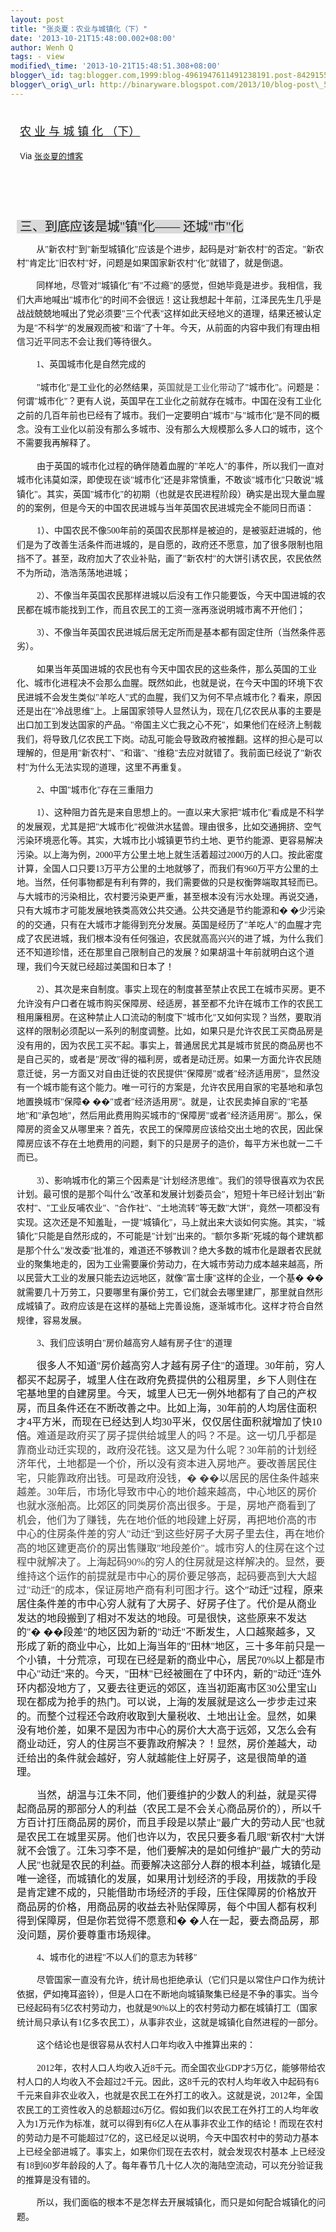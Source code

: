 ```yaml
--- 
layout: post 
title: "张炎夏：农业与城镇化（下）" 
date: '2013-10-21T15:48:00.002+08:00' 
author: Wenh Q
tags: - view
modified\_time: '2013-10-21T15:48:51.308+08:00' 
blogger\_id: tag:blogger.com,1999:blog-4961947611491238191.post-8429155159397579137
blogger\_orig\_url: http://binaryware.blogspot.com/2013/10/blog-post\_5583.html
---
```

<div style="margin: 10px; padding: 5px;">

<div style="font-size: 18px;">

[农 业 与 城 镇 化
（下）](http://zhangyanxiavip.blog.sohu.com/280362481.html)

</div>

<div style="font-size: 13px;">

Via [张炎夏的博客](http://zhangyanxiavip.blog.sohu.com/)

</div>

</div>

<div style="font-size: 13px; padding: 15px 0 10px 10px;">

<div style="font-size: 14px; line-height: 160%;">

 

<span
style="background: #d9d9d9; font-family: 仿宋_GB2312; font-size: 15pt; mso-pattern: gray-15 auto; mso-shading: white;"><span
style="mso-spacerun: yes;"> </span>三、到底应该是城"镇"化—— 还城"市"化
</span><span style="font-family: 仿宋_GB2312; font-size: 15pt;"></span>

<div style="mso-char-indent-count: 1.96; text-indent: 23.5pt;">

<span
style="font-family: 仿宋_GB2312;">从"新农村"到"新型城镇化"应该是个进步，起码是对"新农村"的否定。"新农村"肯定比"旧农村"好，问题是如果国家新农村"化"就错了，就是倒退。</span>

</div>

<div style="mso-char-indent-count: 1.96; text-indent: 23.5pt;">

<span
style="font-family: 仿宋_GB2312;">同样地，尽管对"城镇化"有"不过瘾"的感觉，但她毕竟是进步。我相信，我们大声地喊出"城市化"的时间不会很远！这让我想起十年前，江泽民先生几乎是战战兢兢地喊出了党必须要"三个代表"这样如此天经地义的道理，结果还被认定为是"不科学"的发展观而被"和谐"了十年。今天，从前面的内容中我们有理由相信习近平同志不会让我们等待很久。</span>

</div>

<div style="mso-char-indent-count: 1.96; text-indent: 23.5pt;">

<span style="font-family: 仿宋_GB2312;">1</span><span
style="font-family: 仿宋_GB2312;">、英国城市化是自然完成的</span>

</div>

<div style="text-indent: 24pt;">

<span
style="font-family: 仿宋_GB2312;">"城市化"是工业化的必然结果，<span
style="color: #464646;">英国就是工业化带动了</span>"城市化"。问题是：何谓"城市化"？更有人说，英国早在工业化之前就存在城市。中国在没有工业化之前的几百年前也已经有了城市。我们一定要明白"城市"与"城市化"是不同的概念。没有工业化以前没有那么多城市、没有那么大规模那么多人口的城市，这个不需要我再解释了。</span>

</div>

<div style="text-indent: 24pt;">

<span
style="font-family: 仿宋_GB2312;">由于英国的城市化过程的确伴随着血腥的"羊吃人"的事件，所以我们一直对城市化讳莫如深，即使现在谈"城市化"还是非常慎重，不敢谈"城市化"只敢说"城镇化"。其实，英国"城市化"的初期（也就是农民进程阶段）确实是出现大量血腥的的案例，但是今天的中国农民进城与当年英国农民进城完全不能同日而语：</span>

</div>

<div style="text-indent: 24pt;">

<span style="font-family: 仿宋_GB2312;">1</span><span
style="font-family: 仿宋_GB2312;">）、中国农民不像500年前的英国农民那样是被迫的，是被驱赶进城的，他们是为了改善生活条件而进城的，是自愿的，政府还不愿意，加了很多限制也阻挡不了。甚至，政府加大了农业补贴，画了"新农村"的大饼引诱农民，农民依然不为所动，浩浩荡荡地进城；</span>

</div>

<div style="text-indent: 24pt;">

<span style="font-family: 仿宋_GB2312;">2</span><span
style="font-family: 仿宋_GB2312;">）、不像当年英国农民那样进城以后没有工作只能要饭，今天中国进城的农民都在城市能找到工作，而且农民工的工资一涨再涨说明城市离不开他们；</span>

</div>

<div style="text-indent: 24pt;">

<span style="font-family: 仿宋_GB2312;">3</span><span
style="font-family: 仿宋_GB2312;">）、不像当年英国农民进城后居无定所而是基本都有固定住所（当然条件恶劣）。</span>

</div>

<div style="text-indent: 24pt;">

<span
style="font-family: 仿宋_GB2312;">如果当年英国进城的农民也有今天中国农民的这些条件，那么英国的工业化、城市化进程决不会那么血腥。既然如此，也就是说，在今天中国的环境下农民进城不会发生类似"羊吃人"式的血腥，我们又为何不早点城市化？看来，原因还是出在"冷战思维"上。上届国家领导人显然认为，现在几亿农民从事的主要是出口加工到发达国家的产品。"帝国主义亡我之心不死"，如果他们在经济上制裁我们，将导致几亿农民工下岗。动乱可能会导致政府被推翻。这样的担心是可以理解的，但是用"新农村"、"和谐"、"维稳"去应对就错了。我前面已经说了"新农村"为什么无法实现的道理，这里不再重复。</span>

</div>

<div style="text-indent: 24pt;">

<span style="font-family: 仿宋_GB2312;">2</span><span
style="font-family: 仿宋_GB2312;">、中国"城市化"存在三重阻力</span>

</div>

<div style="text-indent: 24pt;">

<span style="font-family: 仿宋_GB2312;">1</span><span
style="font-family: 仿宋_GB2312;">）、这种阻力首先是来自思想上的。一直以来大家把"城市化"看成是不科学的发展观，尤其是把"大城市化"视做洪水猛兽。理由很多，比如交通拥挤、空气污染环境恶化等。其实，大城市比小城镇更节约土地、更节约能源、更容易解决污染。以上海为例，2000平方公里土地上就生活着超过2000万的人口。按此密度计算，全国人口只要13万平方公里的土地就够了，而我们有960万平方公里的土地。当然，任何事物都是有利有弊的，我们需要做的只是权衡弊端取其轻而已。与大城市的污染相比，农村要污染更严重，甚至根本没有污水处理。再说交通，只有大城市才可能发展地铁类高效公共交通。公共交通是节约能源和�
�少污染的的交通，只有在大城市才能得到充分发展。英国是经历了"羊吃人"的血腥才完成了农民进城，我们根本没有任何强迫，农民就高高兴兴的进了城，为什么我们还不知道珍惜，还在那里自己限制自己的发展？如果胡温十年前就明白这个道理，我们今天就已经超过美国和日本了！</span>

</div>

<div style="text-indent: 24pt;">

<span style="font-family: 仿宋_GB2312;">2</span><span
style="font-family: 仿宋_GB2312;">）、其次是来自制度。事实上现在的制度甚至禁止农民工在城市买房。更不允许没有户口者在城市购买保障房、经适房，甚至都不允许在城市工作的农民工租用廉租房。在这种禁止人口流动的制度下"城市化"又如何实现？当然，要取消这样的限制必须配以一系列的制度调整。比如，如果只是允许农民工买商品房是没有用的，因为农民工买不起。事实上，普通居民尤其是城市贫民的商品房也不是自己买的，或者是"房改"得的福利房，或者是动迁房。如果一方面允许农民随意迁徙，另一方面又对自由迁徙的农民提供"保障房"或者"经济适用房"，显然没有一个城市能有这个能力。唯一可行的方案是，允许农民用自家的宅基地和承包地置换城市"保障�
��"或者"经济适用房"。就是，让农民卖掉自家的"宅基地"和"承包地"，然后用此费用购买城市的"保障房"或者"经济适用房"。那么，保障房的资金又从哪里来？首先，农民工的保障房应该给交出土地的农民，因此保障房应该不存在土地费用的问题，剩下的只是房子的造价，每平方米也就一二千而已。</span>

</div>

<div style="text-indent: 24pt;">

<span style="font-family: 仿宋_GB2312;">3</span><span
style="font-family: 仿宋_GB2312;">）、影响城市化的第三个因素是"计划经济思维"。我们的领导很喜欢为农民计划。最可恨的是那个叫什么"改革和发展计划委员会"，短短十年已经计划出"新农村"、"工业反哺农业"、"合作社"、"土地流转"等无数"大饼"，竟然一项都没有实现。这次还是不知羞耻，一提"城镇化"，马上就出来大谈如何实施。其实，"城镇化"只能是自然形成的，不可能是"计划"出来的。"额尔多斯"死城的每个建筑都是那个什么"发改委"批准的，难道还不够教训？绝大多数的城市化是跟者农民就业的聚集地走的，因为工业需要廉价劳动力，在大城市劳动力成本越来越高，所以民营大工业的发展只能去边远地区，就像"富士康"这样的企业，一个基�
��就需要几十万劳工，只要哪里有廉价劳工，它们就会去哪里建厂，那里就自然形成城镇了。政府应该是在这样的基础上完善设施，逐渐城市化。这样才符合自然规律，容易发展。</span>

</div>

<div style="text-indent: 24pt;">

<span style="font-family: 仿宋_GB2312;">3</span><span
style="font-family: 仿宋_GB2312;">、我们应该明白"房价越高穷人越有房子住"的道理</span>

</div>

<div style="mso-char-indent-count: 2.0; text-indent: 24pt;">

<span
style="font-family: 仿宋_GB2312; font-size: 12pt;">很多人不知道"房价越高穷人才越有房子住"的道理。30年前，穷人都买不起房子，城里人住在政府免费提供的公租房里，乡下人则住在宅基地里的自建房里。今天，城里人已无一例外地都有了自己的产权房，而且条件还在不断改善之中。比如上海，30年前的人均居住面积才4平方米，而现在已经达到人均30平米，仅仅居住面积就增加了快10倍。<span
style="color: #464646;">难道是政府买了房子提供给城里人的吗？不是。这一切几乎都是靠商业动迁实现的，政府没花钱。这又是为什么呢？30年前的计划经济年代，土地都是一个价，所以没有资本进入房地产。要改善居民住宅，只能靠政府出钱。可是政府没钱，�
��以居民的居住条件越来越差。30年后，市场化导致市中心的地价越来越高，中心地区的房价也就水涨船高。比郊区的同类房价高出很多。于是，房地产商看到了机会，他们为了赚钱，先在地价低的地段建上好房，再把地价高的市中心的住房条件差的穷人"动迁"到这些好房子大房子里去住，再在地价高的地区建更高价的房出售赚取"地段差价"。城市穷人的住房在这个过程中就解决了。上海起码90%的穷人的住房就是这样解决的。显然，要维持这个运作的前提就是市中心的房价要足够高，起码要高到大大超过"动迁"的成本，保证房地产商有利可图才行。</span>这个"动迁"过程，原来居住条件差的市中心穷人就有了大房子、好房子住了。代价是从商业发达的地段搬到了相对不发达的地段。可是很快，这些原来不发达的"�
��段差"的地区因为新的"动迁"不断发生，人口越聚越多，又形成了新的商业中心，比如上海当年的"田林"地区，三十多年前只是一个小镇，十分荒凉，可现在已经是新的商业中心，居民70%以上都是市中心"动迁"来的。今天，"田林"已经被圈在了中环内，新的"动迁"连外环内都没地方了，又要去往更远的郊区，连当初距离市区30公里宝山现在都成为抢手的热门。可以说，上海的发展就是这么一步步走过来的。而整个过程还令政府收取到大量税收、土地出让金。显然，如果没有地价差，如果不是因为市中心的房价大大高于远郊，又怎么会有商业动迁，穷人的住房岂不要靠政府解决？！显然，房价差越大，动迁给出的条件就会越好，穷人就越能住上好房子，这是很简单的道理。</span>

</div>

<div style="mso-char-indent-count: 2.0; text-indent: 24pt;">

<span
style="font-family: 仿宋_GB2312; font-size: 12pt;">当然，胡温与江朱不同，他们要维护的少数人的利益，就是买得起商品房的那部分人的利益（农民工是不会关心商品房价的），所以千方百计打压商品房的房价，而且手段是以禁止"最广大的劳动人民"也就是农民工在城里买房。他们也许以为，农民只要多看几眼"新农村"大饼就不会饿了。江朱习李不是，他们要解决的是如何维护"最广大的劳动人民"也就是农民的利益。而要解决这部分人群的根本利益，城镇化是唯一途径，而城镇化的发展，如果用计划经济的手段，用拨款的手段是肯定建不成的，只能借助市场经济的手段，压住保障房的价格放开商品房的价格，用商品房的收益去补贴保障房，每个中国人都有权利得到保障房，但是你若觉得不愿意和�
�人在一起，要去商品房，那没问题，房价要尊重市场规律。</span>

</div>

<div style="text-indent: 24pt;">

<span style="font-family: 仿宋_GB2312;">4</span><span
style="font-family: 仿宋_GB2312;">、城市化的进程"不以人们的意志为转移"</span>

</div>

<div style="mso-char-indent-count: 2.0; text-indent: 24pt;">

<span
style="font-family: 仿宋_GB2312;">尽管国家一直没有允许，统计局也拒绝承认（它们只是以常住户口作为统计依据，俨如掩耳盗铃），但是人口在不断地向城镇聚集已经是不争的事实。当今已经起码有5亿农村劳动力，也就是90%以上的农村劳动力都在城镇打工（国家统计局只承认有1亿多农民工），从事非农业，这就是城镇化自然进程的一部分。</span>

</div>

<div style="mso-char-indent-count: 2.0; text-indent: 24pt;">

<span
style="font-family: 仿宋_GB2312;">这个结论也是很容易从农村人口年均收入中推算出来的：</span>

</div>

<div style="mso-char-indent-count: 2.0; text-indent: 24pt;">

<span style="font-family: 仿宋_GB2312;">2012</span><span
style="font-family: 仿宋_GB2312;">年，农村人口人均收入近8千元。而全国农业GDP才5万亿，能够带给农村人口的人均收入不会超过2千元。因此，这8千元的农村人均年收入中起码有6千元来自非农业收入，也就是农民工在外打工的收入。这就是说，2012年，全国农民工的工资性收入的总额超过6万亿。假如我们以农民工在外打工的人均年收入为1万元作为标准，就可以得到有6亿人在从事非农业工作的结论！而现在农村的劳动力是不可能超过7亿的，这已经足以说明，今天中国农村中的劳动力基本上已经全部进城了。事实上，如果你们现在去农村，就会发现农村基本
上已经没有18到60岁年龄段的人了。每年春节几十亿人次的海陆空流动，可以充分验证我的推算是没有错的。</span>

</div>

<div style="mso-char-indent-count: 2.0; text-indent: 24pt;">

<span
style="font-family: 仿宋_GB2312;">所以，我们面临的根本不是怎样去开展城镇化，而只是如何配合城镇化的问题。</span>

</div>

</div>

</div>
